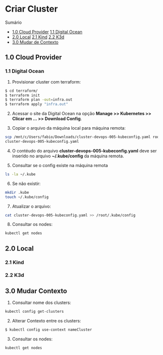 # <h1>Criar Cluster</h1>

Sumário
- [1.0 Cloud Provider](#20-cloud-provider)
     [1.1 Digital Ocean](#21-digital-ocean)
- [2.0 Local](#30-local)
    [2.1 Kind](#31-kind)
    [2.2 K3d](#32-k3d)
- [3.0 Mudar de Contexto](#30-mudar-contexto)

## <h2>1.0 Cloud Provider </h2>

### <h3>1.1 Digital Ocean</h3>

1. Provisionar cluster com terraform:
``` bash
$ cd terraform/
$ terraform init
$ terraform plan -out=infra.out
$ terraform apply "infra.out"
```

2. Acessar o site da Digital Ocean na opção **Manage >> Kubernetes >> Clicar em ... >> Download Config**.

3. Copiar o arquivo da máquina local para máquina remota:
``` bash
scp /mnt/c/Users/fabio/Downloads/cluster-devops-005-kubeconfig.yaml root@ipDaMaquinaVirtual:/root
cluster-devops-005-kubeconfig.yaml
```

4. O contéudo do arquivo **cluster-devops-005-kubeconfig.yaml** deve ser inserido no arquivo **~/.kube/config** da máquina remota.

5. Consultar se o config existe na máquina remota
``` bash
ls -la ~/.kube
```
6. Se não existir:
``` bash
mkdir .kube
touch ~/.kube/config
```

7. Atualizar o arquivo:
``` bash
cat cluster-devops-005-kubeconfig.yaml >> /root/.kube/config
```

8. Consultar os nodes:
``` bash
kubectl get nodes
```

## <h2>2.0 Local</h2>

### <h3>2.1 Kind</h3>

### <h3>2.2 K3d</h3>


## <h2>3.0 Mudar Contexto</h2>

1. Consultar nome dos clusters:

``` bash
kubectl config get-clusters
```

2. Alterar Contexto entre os clusters:

``` bash
$ kubectl config use-context nameCluster
```

3. Consultar os nodes:
``` bash
kubectl get nodes
```

